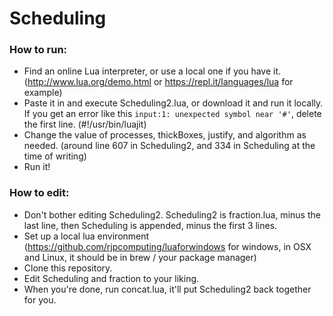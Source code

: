 # Scheduling

### How to run:
- Find an online Lua interpreter, or use a local one if you have it. (http://www.lua.org/demo.html or https://repl.it/languages/lua for example)
- Paste it in and execute Scheduling2.lua, or download it and run it locally. If you get an error like this `input:1: unexpected symbol near '#'`, delete the first line. (#!/usr/bin/luajit)
- Change the value of processes, thickBoxes, justify, and algorithm as needed. (around line 607 in Scheduling2, and 334 in Scheduling at the time of writing)
- Run it!

### How to edit:
- Don't bother editing Scheduling2. Scheduling2 is fraction.lua, minus the last line, then Scheduling is appended, minus the first 3 lines.
- Set up a local lua environment (https://github.com/rjpcomputing/luaforwindows for windows, in OSX and Linux, it should be in brew / your package manager)
- Clone this repository.
- Edit Scheduling and fraction to your liking.
- When you're done, run concat.lua, it'll put Scheduling2 back together for you.
